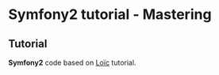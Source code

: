 # Symfony2 tutorial - Mastering

## Tutorial
**Symfony2** code based on [Loïc](http://gnugat.github.io/2014/08/05/master-sf2-part-1-bootstraping.html) tutorial.